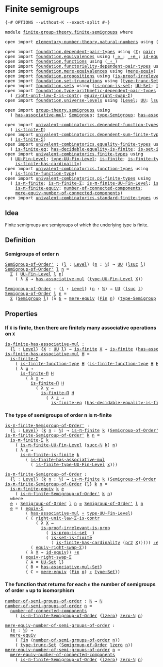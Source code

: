 # Finite semigroups

<pre class="Agda"><a id="30" class="Symbol">{-#</a> <a id="34" class="Keyword">OPTIONS</a> <a id="42" class="Pragma">--without-K</a> <a id="54" class="Pragma">--exact-split</a> <a id="68" class="Symbol">#-}</a>

<a id="73" class="Keyword">module</a> <a id="80" href="finite-group-theory.finite-semigroups.html" class="Module">finite-group-theory.finite-semigroups</a> <a id="118" class="Keyword">where</a>

<a id="125" class="Keyword">open</a> <a id="130" class="Keyword">import</a> <a id="137" href="elementary-number-theory.natural-numbers.html" class="Module">elementary-number-theory.natural-numbers</a> <a id="178" class="Keyword">using</a> <a id="184" class="Symbol">(</a><a id="185" href="elementary-number-theory.natural-numbers.html#1444" class="Datatype">ℕ</a><a id="186" class="Symbol">;</a> <a id="188" href="elementary-number-theory.natural-numbers.html#1478" class="InductiveConstructor">succ-ℕ</a><a id="194" class="Symbol">;</a> <a id="196" href="elementary-number-theory.natural-numbers.html#1465" class="InductiveConstructor">zero-ℕ</a><a id="202" class="Symbol">)</a>

<a id="205" class="Keyword">open</a> <a id="210" class="Keyword">import</a> <a id="217" href="foundation.dependent-pair-types.html" class="Module">foundation.dependent-pair-types</a> <a id="249" class="Keyword">using</a> <a id="255" class="Symbol">(</a><a id="256" href="foundation-core.dependent-pair-types.html#502" class="Record">Σ</a><a id="257" class="Symbol">;</a> <a id="259" href="foundation-core.dependent-pair-types.html#575" class="InductiveConstructor">pair</a><a id="263" class="Symbol">;</a> <a id="265" href="foundation-core.dependent-pair-types.html#592" class="Field">pr1</a><a id="268" class="Symbol">;</a> <a id="270" href="foundation-core.dependent-pair-types.html#604" class="Field">pr2</a><a id="273" class="Symbol">)</a>
<a id="275" class="Keyword">open</a> <a id="280" class="Keyword">import</a> <a id="287" href="foundation.equivalences.html" class="Module">foundation.equivalences</a> <a id="311" class="Keyword">using</a> <a id="317" class="Symbol">(</a><a id="318" href="foundation-core.equivalences.html#1607" class="Function Operator">_≃_</a><a id="321" class="Symbol">;</a> <a id="323" href="foundation-core.equivalences.html#7855" class="Function Operator">_∘e_</a><a id="327" class="Symbol">;</a> <a id="329" href="foundation-core.equivalences.html#2480" class="Function">id-equiv</a><a id="337" class="Symbol">)</a>
<a id="339" class="Keyword">open</a> <a id="344" class="Keyword">import</a> <a id="351" href="foundation.functions.html" class="Module">foundation.functions</a> <a id="372" class="Keyword">using</a> <a id="378" class="Symbol">(</a><a id="379" href="foundation-core.functions.html#407" class="Function Operator">_∘_</a><a id="382" class="Symbol">)</a>
<a id="384" class="Keyword">open</a> <a id="389" class="Keyword">import</a> <a id="396" href="foundation.functoriality-dependent-pair-types.html" class="Module">foundation.functoriality-dependent-pair-types</a> <a id="442" class="Keyword">using</a> <a id="448" class="Symbol">(</a><a id="449" href="foundation-core.functoriality-dependent-pair-types.html#10421" class="Function">equiv-Σ</a><a id="456" class="Symbol">)</a>
<a id="458" class="Keyword">open</a> <a id="463" class="Keyword">import</a> <a id="470" href="foundation.mere-equivalences.html" class="Module">foundation.mere-equivalences</a> <a id="499" class="Keyword">using</a> <a id="505" class="Symbol">(</a><a id="506" href="foundation.mere-equivalences.html#1406" class="Function">mere-equiv</a><a id="516" class="Symbol">)</a>
<a id="518" class="Keyword">open</a> <a id="523" class="Keyword">import</a> <a id="530" href="foundation.propositions.html" class="Module">foundation.propositions</a> <a id="554" class="Keyword">using</a> <a id="560" class="Symbol">(</a><a id="561" href="foundation-core.propositions.html#2978" class="Function">is-proof-irrelevant-is-prop</a><a id="588" class="Symbol">)</a>
<a id="590" class="Keyword">open</a> <a id="595" class="Keyword">import</a> <a id="602" href="foundation.set-truncations.html" class="Module">foundation.set-truncations</a> <a id="629" class="Keyword">using</a> <a id="635" class="Symbol">(</a><a id="636" href="foundation.set-truncations.html#3386" class="Postulate">type-trunc-Set</a><a id="650" class="Symbol">)</a>
<a id="652" class="Keyword">open</a> <a id="657" class="Keyword">import</a> <a id="664" href="foundation.sets.html" class="Module">foundation.sets</a> <a id="680" class="Keyword">using</a> <a id="686" class="Symbol">(</a><a id="687" href="foundation.sets.html#2041" class="Function">is-prop-is-set</a><a id="701" class="Symbol">;</a> <a id="703" href="foundation-core.sets.html#1177" class="Function">UU-Set</a><a id="709" class="Symbol">;</a> <a id="711" href="foundation-core.sets.html#1291" class="Function">type-Set</a><a id="719" class="Symbol">)</a>
<a id="721" class="Keyword">open</a> <a id="726" class="Keyword">import</a> <a id="733" href="foundation.type-arithmetic-dependent-pair-types.html" class="Module">foundation.type-arithmetic-dependent-pair-types</a> <a id="781" class="Keyword">using</a>
  <a id="789" class="Symbol">(</a> <a id="791" href="foundation-core.type-arithmetic-dependent-pair-types.html#4301" class="Function">right-unit-law-Σ-is-contr</a><a id="816" class="Symbol">;</a> <a id="818" href="foundation-core.type-arithmetic-dependent-pair-types.html#11499" class="Function">equiv-right-swap-Σ</a><a id="836" class="Symbol">)</a>
<a id="838" class="Keyword">open</a> <a id="843" class="Keyword">import</a> <a id="850" href="foundation.universe-levels.html" class="Module">foundation.universe-levels</a> <a id="877" class="Keyword">using</a> <a id="883" class="Symbol">(</a><a id="884" href="Agda.Primitive.html#597" class="Postulate">Level</a><a id="889" class="Symbol">;</a> <a id="891" href="foundation-core.universe-levels.html#222" class="Primitive">UU</a><a id="893" class="Symbol">;</a> <a id="895" href="Agda.Primitive.html#780" class="Primitive">lsuc</a><a id="899" class="Symbol">;</a> <a id="901" href="Agda.Primitive.html#764" class="Primitive">lzero</a><a id="906" class="Symbol">)</a>

<a id="909" class="Keyword">open</a> <a id="914" class="Keyword">import</a> <a id="921" href="group-theory.semigroups.html" class="Module">group-theory.semigroups</a> <a id="945" class="Keyword">using</a>
  <a id="953" class="Symbol">(</a> <a id="955" href="group-theory.semigroups.html#465" class="Function">has-associative-mul</a><a id="974" class="Symbol">;</a> <a id="976" href="group-theory.semigroups.html#737" class="Function">Semigroup</a><a id="985" class="Symbol">;</a> <a id="987" href="group-theory.semigroups.html#933" class="Function">type-Semigroup</a><a id="1001" class="Symbol">;</a> <a id="1003" href="group-theory.semigroups.html#611" class="Function">has-associative-mul-Set</a><a id="1026" class="Symbol">)</a>

<a id="1029" class="Keyword">open</a> <a id="1034" class="Keyword">import</a> <a id="1041" href="univalent-combinatorics.dependent-function-types.html" class="Module">univalent-combinatorics.dependent-function-types</a> <a id="1090" class="Keyword">using</a>
  <a id="1098" class="Symbol">(</a> <a id="1100" href="univalent-combinatorics.dependent-function-types.html#2665" class="Function">is-finite-Π</a><a id="1111" class="Symbol">)</a>
<a id="1113" class="Keyword">open</a> <a id="1118" class="Keyword">import</a> <a id="1125" href="univalent-combinatorics.dependent-sum-finite-types.html" class="Module">univalent-combinatorics.dependent-sum-finite-types</a> <a id="1176" class="Keyword">using</a>
  <a id="1184" class="Symbol">(</a> <a id="1186" href="univalent-combinatorics.dependent-sum-finite-types.html#2494" class="Function">is-finite-Σ</a><a id="1197" class="Symbol">)</a>
<a id="1199" class="Keyword">open</a> <a id="1204" class="Keyword">import</a> <a id="1211" href="univalent-combinatorics.equality-finite-types.html" class="Module">univalent-combinatorics.equality-finite-types</a> <a id="1257" class="Keyword">using</a>
  <a id="1265" class="Symbol">(</a> <a id="1267" href="univalent-combinatorics.equality-finite-types.html#3342" class="Function">is-finite-eq</a><a id="1279" class="Symbol">;</a> <a id="1281" href="univalent-combinatorics.equality-finite-types.html#1988" class="Function">has-decidable-equality-is-finite</a><a id="1313" class="Symbol">;</a> <a id="1315" href="univalent-combinatorics.equality-finite-types.html#1629" class="Function">is-set-is-finite</a><a id="1331" class="Symbol">)</a>
<a id="1333" class="Keyword">open</a> <a id="1338" class="Keyword">import</a> <a id="1345" href="univalent-combinatorics.finite-types.html" class="Module">univalent-combinatorics.finite-types</a> <a id="1382" class="Keyword">using</a>
  <a id="1390" class="Symbol">(</a> <a id="1392" href="univalent-combinatorics.finite-types.html#4969" class="Function">UU-Fin-Level</a><a id="1404" class="Symbol">;</a> <a id="1406" href="univalent-combinatorics.finite-types.html#5064" class="Function">type-UU-Fin-Level</a><a id="1423" class="Symbol">;</a> <a id="1425" href="univalent-combinatorics.finite-types.html#4064" class="Function">is-finite</a><a id="1434" class="Symbol">;</a> <a id="1436" href="univalent-combinatorics.finite-types.html#10884" class="Function">is-finite-type-UU-Fin-Level</a><a id="1463" class="Symbol">;</a>
    <a id="1469" href="univalent-combinatorics.finite-types.html#12690" class="Function">is-finite-has-cardinality</a><a id="1494" class="Symbol">)</a>
<a id="1496" class="Keyword">open</a> <a id="1501" class="Keyword">import</a> <a id="1508" href="univalent-combinatorics.function-types.html" class="Module">univalent-combinatorics.function-types</a> <a id="1547" class="Keyword">using</a>
  <a id="1555" class="Symbol">(</a> <a id="1557" href="univalent-combinatorics.function-types.html#1212" class="Function">is-finite-function-type</a><a id="1580" class="Symbol">)</a>
<a id="1582" class="Keyword">open</a> <a id="1587" class="Keyword">import</a> <a id="1594" href="univalent-combinatorics.pi-finite-types.html" class="Module">univalent-combinatorics.pi-finite-types</a> <a id="1634" class="Keyword">using</a>
  <a id="1642" class="Symbol">(</a> <a id="1644" href="univalent-combinatorics.pi-finite-types.html#8676" class="Function">is-π-finite</a><a id="1655" class="Symbol">;</a> <a id="1657" href="univalent-combinatorics.pi-finite-types.html#34744" class="Function">is-π-finite-Σ</a><a id="1670" class="Symbol">;</a> <a id="1672" href="univalent-combinatorics.pi-finite-types.html#15770" class="Function">is-π-finite-UU-Fin-Level</a><a id="1696" class="Symbol">;</a> <a id="1698" href="univalent-combinatorics.pi-finite-types.html#14675" class="Function">is-π-finite-is-finite</a><a id="1719" class="Symbol">;</a>
    <a id="1725" href="univalent-combinatorics.pi-finite-types.html#10882" class="Function">is-π-finite-equiv</a><a id="1742" class="Symbol">;</a> <a id="1744" href="univalent-combinatorics.pi-finite-types.html#7954" class="Function">number-of-connected-components</a><a id="1774" class="Symbol">;</a>
    <a id="1780" href="univalent-combinatorics.pi-finite-types.html#8119" class="Function">mere-equiv-number-of-connected-components</a><a id="1821" class="Symbol">)</a>
<a id="1823" class="Keyword">open</a> <a id="1828" class="Keyword">import</a> <a id="1835" href="univalent-combinatorics.standard-finite-types.html" class="Module">univalent-combinatorics.standard-finite-types</a> <a id="1881" class="Keyword">using</a> <a id="1887" class="Symbol">(</a><a id="1888" href="univalent-combinatorics.standard-finite-types.html#2149" class="Function">Fin</a><a id="1891" class="Symbol">)</a>
</pre>
## Idea

Finite semigroups are semigroups of which the underlying type is finite.

## Definition

### Semigroups of order n

<pre class="Agda"><a id="Semigroup-of-Order&#39;"></a><a id="2031" href="finite-group-theory.finite-semigroups.html#2031" class="Function">Semigroup-of-Order&#39;</a> <a id="2051" class="Symbol">:</a> <a id="2053" class="Symbol">(</a><a id="2054" href="finite-group-theory.finite-semigroups.html#2054" class="Bound">l</a> <a id="2056" class="Symbol">:</a> <a id="2058" href="Agda.Primitive.html#597" class="Postulate">Level</a><a id="2063" class="Symbol">)</a> <a id="2065" class="Symbol">(</a><a id="2066" href="finite-group-theory.finite-semigroups.html#2066" class="Bound">n</a> <a id="2068" class="Symbol">:</a> <a id="2070" href="elementary-number-theory.natural-numbers.html#1444" class="Datatype">ℕ</a><a id="2071" class="Symbol">)</a> <a id="2073" class="Symbol">→</a> <a id="2075" href="foundation-core.universe-levels.html#222" class="Primitive">UU</a> <a id="2078" class="Symbol">(</a><a id="2079" href="Agda.Primitive.html#780" class="Primitive">lsuc</a> <a id="2084" href="finite-group-theory.finite-semigroups.html#2054" class="Bound">l</a><a id="2085" class="Symbol">)</a>
<a id="2087" href="finite-group-theory.finite-semigroups.html#2031" class="Function">Semigroup-of-Order&#39;</a> <a id="2107" href="finite-group-theory.finite-semigroups.html#2107" class="Bound">l</a> <a id="2109" href="finite-group-theory.finite-semigroups.html#2109" class="Bound">n</a> <a id="2111" class="Symbol">=</a>
  <a id="2115" href="foundation-core.dependent-pair-types.html#502" class="Record">Σ</a> <a id="2117" class="Symbol">(</a> <a id="2119" href="univalent-combinatorics.finite-types.html#4969" class="Function">UU-Fin-Level</a> <a id="2132" href="finite-group-theory.finite-semigroups.html#2107" class="Bound">l</a> <a id="2134" href="finite-group-theory.finite-semigroups.html#2109" class="Bound">n</a><a id="2135" class="Symbol">)</a>
    <a id="2141" class="Symbol">(</a> <a id="2143" class="Symbol">λ</a> <a id="2145" href="finite-group-theory.finite-semigroups.html#2145" class="Bound">X</a> <a id="2147" class="Symbol">→</a> <a id="2149" href="group-theory.semigroups.html#465" class="Function">has-associative-mul</a> <a id="2169" class="Symbol">(</a><a id="2170" href="univalent-combinatorics.finite-types.html#5064" class="Function">type-UU-Fin-Level</a> <a id="2188" href="finite-group-theory.finite-semigroups.html#2145" class="Bound">X</a><a id="2189" class="Symbol">))</a>

<a id="Semigroup-of-Order"></a><a id="2193" href="finite-group-theory.finite-semigroups.html#2193" class="Function">Semigroup-of-Order</a> <a id="2212" class="Symbol">:</a> <a id="2214" class="Symbol">(</a><a id="2215" href="finite-group-theory.finite-semigroups.html#2215" class="Bound">l</a> <a id="2217" class="Symbol">:</a> <a id="2219" href="Agda.Primitive.html#597" class="Postulate">Level</a><a id="2224" class="Symbol">)</a> <a id="2226" class="Symbol">(</a><a id="2227" href="finite-group-theory.finite-semigroups.html#2227" class="Bound">n</a> <a id="2229" class="Symbol">:</a> <a id="2231" href="elementary-number-theory.natural-numbers.html#1444" class="Datatype">ℕ</a><a id="2232" class="Symbol">)</a> <a id="2234" class="Symbol">→</a> <a id="2236" href="foundation-core.universe-levels.html#222" class="Primitive">UU</a> <a id="2239" class="Symbol">(</a><a id="2240" href="Agda.Primitive.html#780" class="Primitive">lsuc</a> <a id="2245" href="finite-group-theory.finite-semigroups.html#2215" class="Bound">l</a><a id="2246" class="Symbol">)</a>
<a id="2248" href="finite-group-theory.finite-semigroups.html#2193" class="Function">Semigroup-of-Order</a> <a id="2267" href="finite-group-theory.finite-semigroups.html#2267" class="Bound">l</a> <a id="2269" href="finite-group-theory.finite-semigroups.html#2269" class="Bound">n</a> <a id="2271" class="Symbol">=</a>
  <a id="2275" href="foundation-core.dependent-pair-types.html#502" class="Record">Σ</a> <a id="2277" class="Symbol">(</a><a id="2278" href="group-theory.semigroups.html#737" class="Function">Semigroup</a> <a id="2288" href="finite-group-theory.finite-semigroups.html#2267" class="Bound">l</a><a id="2289" class="Symbol">)</a> <a id="2291" class="Symbol">(λ</a> <a id="2294" href="finite-group-theory.finite-semigroups.html#2294" class="Bound">G</a> <a id="2296" class="Symbol">→</a> <a id="2298" href="foundation.mere-equivalences.html#1406" class="Function">mere-equiv</a> <a id="2309" class="Symbol">(</a><a id="2310" href="univalent-combinatorics.standard-finite-types.html#2149" class="Function">Fin</a> <a id="2314" href="finite-group-theory.finite-semigroups.html#2269" class="Bound">n</a><a id="2315" class="Symbol">)</a> <a id="2317" class="Symbol">(</a><a id="2318" href="group-theory.semigroups.html#933" class="Function">type-Semigroup</a> <a id="2333" href="finite-group-theory.finite-semigroups.html#2294" class="Bound">G</a><a id="2334" class="Symbol">))</a>
</pre>
## Properties

### If `X` is finite, then there are finitely many associative operations on `X`

<pre class="Agda"><a id="is-finite-has-associative-mul"></a><a id="2447" href="finite-group-theory.finite-semigroups.html#2447" class="Function">is-finite-has-associative-mul</a> <a id="2477" class="Symbol">:</a>
  <a id="2481" class="Symbol">{</a><a id="2482" href="finite-group-theory.finite-semigroups.html#2482" class="Bound">l</a> <a id="2484" class="Symbol">:</a> <a id="2486" href="Agda.Primitive.html#597" class="Postulate">Level</a><a id="2491" class="Symbol">}</a> <a id="2493" class="Symbol">{</a><a id="2494" href="finite-group-theory.finite-semigroups.html#2494" class="Bound">X</a> <a id="2496" class="Symbol">:</a> <a id="2498" href="foundation-core.universe-levels.html#222" class="Primitive">UU</a> <a id="2501" href="finite-group-theory.finite-semigroups.html#2482" class="Bound">l</a><a id="2502" class="Symbol">}</a> <a id="2504" class="Symbol">→</a> <a id="2506" href="univalent-combinatorics.finite-types.html#4064" class="Function">is-finite</a> <a id="2516" href="finite-group-theory.finite-semigroups.html#2494" class="Bound">X</a> <a id="2518" class="Symbol">→</a> <a id="2520" href="univalent-combinatorics.finite-types.html#4064" class="Function">is-finite</a> <a id="2530" class="Symbol">(</a><a id="2531" href="group-theory.semigroups.html#465" class="Function">has-associative-mul</a> <a id="2551" href="finite-group-theory.finite-semigroups.html#2494" class="Bound">X</a><a id="2552" class="Symbol">)</a>
<a id="2554" href="finite-group-theory.finite-semigroups.html#2447" class="Function">is-finite-has-associative-mul</a> <a id="2584" href="finite-group-theory.finite-semigroups.html#2584" class="Bound">H</a> <a id="2586" class="Symbol">=</a>
  <a id="2590" href="univalent-combinatorics.dependent-sum-finite-types.html#2494" class="Function">is-finite-Σ</a>
    <a id="2606" class="Symbol">(</a> <a id="2608" href="univalent-combinatorics.function-types.html#1212" class="Function">is-finite-function-type</a> <a id="2632" href="finite-group-theory.finite-semigroups.html#2584" class="Bound">H</a> <a id="2634" class="Symbol">(</a><a id="2635" href="univalent-combinatorics.function-types.html#1212" class="Function">is-finite-function-type</a> <a id="2659" href="finite-group-theory.finite-semigroups.html#2584" class="Bound">H</a> <a id="2661" href="finite-group-theory.finite-semigroups.html#2584" class="Bound">H</a><a id="2662" class="Symbol">))</a>
    <a id="2669" class="Symbol">(</a> <a id="2671" class="Symbol">λ</a> <a id="2673" href="finite-group-theory.finite-semigroups.html#2673" class="Bound">μ</a> <a id="2675" class="Symbol">→</a>
      <a id="2683" href="univalent-combinatorics.dependent-function-types.html#2665" class="Function">is-finite-Π</a> <a id="2695" href="finite-group-theory.finite-semigroups.html#2584" class="Bound">H</a>
        <a id="2705" class="Symbol">(</a> <a id="2707" class="Symbol">λ</a> <a id="2709" href="finite-group-theory.finite-semigroups.html#2709" class="Bound">x</a> <a id="2711" class="Symbol">→</a>
          <a id="2723" href="univalent-combinatorics.dependent-function-types.html#2665" class="Function">is-finite-Π</a> <a id="2735" href="finite-group-theory.finite-semigroups.html#2584" class="Bound">H</a>
            <a id="2749" class="Symbol">(</a> <a id="2751" class="Symbol">λ</a> <a id="2753" href="finite-group-theory.finite-semigroups.html#2753" class="Bound">y</a> <a id="2755" class="Symbol">→</a>
              <a id="2771" href="univalent-combinatorics.dependent-function-types.html#2665" class="Function">is-finite-Π</a> <a id="2783" href="finite-group-theory.finite-semigroups.html#2584" class="Bound">H</a>
                <a id="2801" class="Symbol">(</a> <a id="2803" class="Symbol">λ</a> <a id="2805" href="finite-group-theory.finite-semigroups.html#2805" class="Bound">z</a> <a id="2807" class="Symbol">→</a>
                  <a id="2827" href="univalent-combinatorics.equality-finite-types.html#3342" class="Function">is-finite-eq</a> <a id="2840" class="Symbol">(</a><a id="2841" href="univalent-combinatorics.equality-finite-types.html#1988" class="Function">has-decidable-equality-is-finite</a> <a id="2874" href="finite-group-theory.finite-semigroups.html#2584" class="Bound">H</a><a id="2875" class="Symbol">)))))</a>
</pre>
### The type of semigroups of order n is π-finite

<pre class="Agda"><a id="is-π-finite-Semigroup-of-Order&#39;"></a><a id="2945" href="finite-group-theory.finite-semigroups.html#2945" class="Function">is-π-finite-Semigroup-of-Order&#39;</a> <a id="2977" class="Symbol">:</a>
  <a id="2981" class="Symbol">{</a><a id="2982" href="finite-group-theory.finite-semigroups.html#2982" class="Bound">l</a> <a id="2984" class="Symbol">:</a> <a id="2986" href="Agda.Primitive.html#597" class="Postulate">Level</a><a id="2991" class="Symbol">}</a> <a id="2993" class="Symbol">(</a><a id="2994" href="finite-group-theory.finite-semigroups.html#2994" class="Bound">k</a> <a id="2996" href="finite-group-theory.finite-semigroups.html#2996" class="Bound">n</a> <a id="2998" class="Symbol">:</a> <a id="3000" href="elementary-number-theory.natural-numbers.html#1444" class="Datatype">ℕ</a><a id="3001" class="Symbol">)</a> <a id="3003" class="Symbol">→</a> <a id="3005" href="univalent-combinatorics.pi-finite-types.html#8676" class="Function">is-π-finite</a> <a id="3017" href="finite-group-theory.finite-semigroups.html#2994" class="Bound">k</a> <a id="3019" class="Symbol">(</a><a id="3020" href="finite-group-theory.finite-semigroups.html#2031" class="Function">Semigroup-of-Order&#39;</a> <a id="3040" href="finite-group-theory.finite-semigroups.html#2982" class="Bound">l</a> <a id="3042" href="finite-group-theory.finite-semigroups.html#2996" class="Bound">n</a><a id="3043" class="Symbol">)</a>
<a id="3045" href="finite-group-theory.finite-semigroups.html#2945" class="Function">is-π-finite-Semigroup-of-Order&#39;</a> <a id="3077" href="finite-group-theory.finite-semigroups.html#3077" class="Bound">k</a> <a id="3079" href="finite-group-theory.finite-semigroups.html#3079" class="Bound">n</a> <a id="3081" class="Symbol">=</a>
  <a id="3085" href="univalent-combinatorics.pi-finite-types.html#34744" class="Function">is-π-finite-Σ</a> <a id="3099" href="finite-group-theory.finite-semigroups.html#3077" class="Bound">k</a>
    <a id="3105" class="Symbol">(</a> <a id="3107" href="univalent-combinatorics.pi-finite-types.html#15770" class="Function">is-π-finite-UU-Fin-Level</a> <a id="3132" class="Symbol">(</a><a id="3133" href="elementary-number-theory.natural-numbers.html#1478" class="InductiveConstructor">succ-ℕ</a> <a id="3140" href="finite-group-theory.finite-semigroups.html#3077" class="Bound">k</a><a id="3141" class="Symbol">)</a> <a id="3143" href="finite-group-theory.finite-semigroups.html#3079" class="Bound">n</a><a id="3144" class="Symbol">)</a>
    <a id="3150" class="Symbol">(</a> <a id="3152" class="Symbol">λ</a> <a id="3154" href="finite-group-theory.finite-semigroups.html#3154" class="Bound">x</a> <a id="3156" class="Symbol">→</a>
      <a id="3164" href="univalent-combinatorics.pi-finite-types.html#14675" class="Function">is-π-finite-is-finite</a> <a id="3186" href="finite-group-theory.finite-semigroups.html#3077" class="Bound">k</a>
        <a id="3196" class="Symbol">(</a> <a id="3198" href="finite-group-theory.finite-semigroups.html#2447" class="Function">is-finite-has-associative-mul</a>
          <a id="3238" class="Symbol">(</a> <a id="3240" href="univalent-combinatorics.finite-types.html#10884" class="Function">is-finite-type-UU-Fin-Level</a> <a id="3268" href="finite-group-theory.finite-semigroups.html#3154" class="Bound">x</a><a id="3269" class="Symbol">)))</a>

<a id="is-π-finite-Semigroup-of-Order"></a><a id="3274" href="finite-group-theory.finite-semigroups.html#3274" class="Function">is-π-finite-Semigroup-of-Order</a> <a id="3305" class="Symbol">:</a>
  <a id="3309" class="Symbol">{</a><a id="3310" href="finite-group-theory.finite-semigroups.html#3310" class="Bound">l</a> <a id="3312" class="Symbol">:</a> <a id="3314" href="Agda.Primitive.html#597" class="Postulate">Level</a><a id="3319" class="Symbol">}</a> <a id="3321" class="Symbol">(</a><a id="3322" href="finite-group-theory.finite-semigroups.html#3322" class="Bound">k</a> <a id="3324" href="finite-group-theory.finite-semigroups.html#3324" class="Bound">n</a> <a id="3326" class="Symbol">:</a> <a id="3328" href="elementary-number-theory.natural-numbers.html#1444" class="Datatype">ℕ</a><a id="3329" class="Symbol">)</a> <a id="3331" class="Symbol">→</a> <a id="3333" href="univalent-combinatorics.pi-finite-types.html#8676" class="Function">is-π-finite</a> <a id="3345" href="finite-group-theory.finite-semigroups.html#3322" class="Bound">k</a> <a id="3347" class="Symbol">(</a><a id="3348" href="finite-group-theory.finite-semigroups.html#2193" class="Function">Semigroup-of-Order</a> <a id="3367" href="finite-group-theory.finite-semigroups.html#3310" class="Bound">l</a> <a id="3369" href="finite-group-theory.finite-semigroups.html#3324" class="Bound">n</a><a id="3370" class="Symbol">)</a>
<a id="3372" href="finite-group-theory.finite-semigroups.html#3274" class="Function">is-π-finite-Semigroup-of-Order</a> <a id="3403" class="Symbol">{</a><a id="3404" href="finite-group-theory.finite-semigroups.html#3404" class="Bound">l</a><a id="3405" class="Symbol">}</a> <a id="3407" href="finite-group-theory.finite-semigroups.html#3407" class="Bound">k</a> <a id="3409" href="finite-group-theory.finite-semigroups.html#3409" class="Bound">n</a> <a id="3411" class="Symbol">=</a>
  <a id="3415" href="univalent-combinatorics.pi-finite-types.html#10882" class="Function">is-π-finite-equiv</a> <a id="3433" href="finite-group-theory.finite-semigroups.html#3407" class="Bound">k</a> <a id="3435" href="finite-group-theory.finite-semigroups.html#3490" class="Function">e</a>
    <a id="3441" class="Symbol">(</a> <a id="3443" href="finite-group-theory.finite-semigroups.html#2945" class="Function">is-π-finite-Semigroup-of-Order&#39;</a> <a id="3475" href="finite-group-theory.finite-semigroups.html#3407" class="Bound">k</a> <a id="3477" href="finite-group-theory.finite-semigroups.html#3409" class="Bound">n</a><a id="3478" class="Symbol">)</a>
  <a id="3482" class="Keyword">where</a>
  <a id="3490" href="finite-group-theory.finite-semigroups.html#3490" class="Function">e</a> <a id="3492" class="Symbol">:</a> <a id="3494" href="finite-group-theory.finite-semigroups.html#2193" class="Function">Semigroup-of-Order</a> <a id="3513" href="finite-group-theory.finite-semigroups.html#3404" class="Bound">l</a> <a id="3515" href="finite-group-theory.finite-semigroups.html#3409" class="Bound">n</a> <a id="3517" href="foundation-core.equivalences.html#1607" class="Function Operator">≃</a> <a id="3519" href="finite-group-theory.finite-semigroups.html#2031" class="Function">Semigroup-of-Order&#39;</a> <a id="3539" href="finite-group-theory.finite-semigroups.html#3404" class="Bound">l</a> <a id="3541" href="finite-group-theory.finite-semigroups.html#3409" class="Bound">n</a>
  <a id="3545" href="finite-group-theory.finite-semigroups.html#3490" class="Function">e</a> <a id="3547" class="Symbol">=</a> <a id="3549" class="Symbol">(</a> <a id="3551" href="foundation-core.functoriality-dependent-pair-types.html#10421" class="Function">equiv-Σ</a>
        <a id="3567" class="Symbol">(</a> <a id="3569" href="group-theory.semigroups.html#465" class="Function">has-associative-mul</a> <a id="3589" href="foundation-core.functions.html#407" class="Function Operator">∘</a> <a id="3591" href="univalent-combinatorics.finite-types.html#5064" class="Function">type-UU-Fin-Level</a><a id="3608" class="Symbol">)</a>
        <a id="3618" class="Symbol">(</a> <a id="3620" class="Symbol">(</a> <a id="3622" href="foundation-core.type-arithmetic-dependent-pair-types.html#4301" class="Function">right-unit-law-Σ-is-contr</a>
            <a id="3660" class="Symbol">(</a> <a id="3662" class="Symbol">λ</a> <a id="3664" href="finite-group-theory.finite-semigroups.html#3664" class="Bound">X</a> <a id="3666" class="Symbol">→</a>
              <a id="3682" href="foundation-core.propositions.html#2978" class="Function">is-proof-irrelevant-is-prop</a>
                <a id="3726" class="Symbol">(</a> <a id="3728" href="foundation.sets.html#2041" class="Function">is-prop-is-set</a> <a id="3743" class="Symbol">_)</a>
                <a id="3762" class="Symbol">(</a> <a id="3764" href="univalent-combinatorics.equality-finite-types.html#1629" class="Function">is-set-is-finite</a>
                  <a id="3799" class="Symbol">(</a> <a id="3801" href="univalent-combinatorics.finite-types.html#12690" class="Function">is-finite-has-cardinality</a> <a id="3827" class="Symbol">(</a><a id="3828" href="foundation-core.dependent-pair-types.html#604" class="Field">pr2</a> <a id="3832" href="finite-group-theory.finite-semigroups.html#3664" class="Bound">X</a><a id="3833" class="Symbol">)))))</a> <a id="3839" href="foundation-core.equivalences.html#7855" class="Function Operator">∘e</a>
          <a id="3852" class="Symbol">(</a> <a id="3854" href="foundation-core.type-arithmetic-dependent-pair-types.html#11499" class="Function">equiv-right-swap-Σ</a><a id="3872" class="Symbol">))</a>
        <a id="3883" class="Symbol">(</a> <a id="3885" class="Symbol">λ</a> <a id="3887" href="finite-group-theory.finite-semigroups.html#3887" class="Bound">X</a> <a id="3889" class="Symbol">→</a> <a id="3891" href="foundation-core.equivalences.html#2480" class="Function">id-equiv</a><a id="3899" class="Symbol">))</a> <a id="3902" href="foundation-core.equivalences.html#7855" class="Function Operator">∘e</a>
      <a id="3911" class="Symbol">(</a> <a id="3913" href="foundation-core.type-arithmetic-dependent-pair-types.html#11499" class="Function">equiv-right-swap-Σ</a>
        <a id="3940" class="Symbol">{</a> <a id="3942" class="Argument">A</a> <a id="3944" class="Symbol">=</a> <a id="3946" href="foundation-core.sets.html#1177" class="Function">UU-Set</a> <a id="3953" href="finite-group-theory.finite-semigroups.html#3404" class="Bound">l</a><a id="3954" class="Symbol">}</a>
        <a id="3964" class="Symbol">{</a> <a id="3966" class="Argument">B</a> <a id="3968" class="Symbol">=</a> <a id="3970" href="group-theory.semigroups.html#611" class="Function">has-associative-mul-Set</a><a id="3993" class="Symbol">}</a>
        <a id="4003" class="Symbol">{</a> <a id="4005" class="Argument">C</a> <a id="4007" class="Symbol">=</a> <a id="4009" href="foundation.mere-equivalences.html#1406" class="Function">mere-equiv</a> <a id="4020" class="Symbol">(</a><a id="4021" href="univalent-combinatorics.standard-finite-types.html#2149" class="Function">Fin</a> <a id="4025" href="finite-group-theory.finite-semigroups.html#3409" class="Bound">n</a><a id="4026" class="Symbol">)</a> <a id="4028" href="foundation-core.functions.html#407" class="Function Operator">∘</a> <a id="4030" href="foundation-core.sets.html#1291" class="Function">type-Set</a><a id="4038" class="Symbol">})</a>
</pre>
### The function that returns for each `n` the number of semigroups of order `n` up to isomorphism

<pre class="Agda"><a id="number-of-semi-groups-of-order"></a><a id="4154" href="finite-group-theory.finite-semigroups.html#4154" class="Function">number-of-semi-groups-of-order</a> <a id="4185" class="Symbol">:</a> <a id="4187" href="elementary-number-theory.natural-numbers.html#1444" class="Datatype">ℕ</a> <a id="4189" class="Symbol">→</a> <a id="4191" href="elementary-number-theory.natural-numbers.html#1444" class="Datatype">ℕ</a>
<a id="4193" href="finite-group-theory.finite-semigroups.html#4154" class="Function">number-of-semi-groups-of-order</a> <a id="4224" href="finite-group-theory.finite-semigroups.html#4224" class="Bound">n</a> <a id="4226" class="Symbol">=</a>
  <a id="4230" href="univalent-combinatorics.pi-finite-types.html#7954" class="Function">number-of-connected-components</a>
    <a id="4265" class="Symbol">(</a> <a id="4267" href="finite-group-theory.finite-semigroups.html#3274" class="Function">is-π-finite-Semigroup-of-Order</a> <a id="4298" class="Symbol">{</a><a id="4299" href="Agda.Primitive.html#764" class="Primitive">lzero</a><a id="4304" class="Symbol">}</a> <a id="4306" href="elementary-number-theory.natural-numbers.html#1465" class="InductiveConstructor">zero-ℕ</a> <a id="4313" href="finite-group-theory.finite-semigroups.html#4224" class="Bound">n</a><a id="4314" class="Symbol">)</a>

<a id="mere-equiv-number-of-semi-groups-of-order"></a><a id="4317" href="finite-group-theory.finite-semigroups.html#4317" class="Function">mere-equiv-number-of-semi-groups-of-order</a> <a id="4359" class="Symbol">:</a>
  <a id="4363" class="Symbol">(</a><a id="4364" href="finite-group-theory.finite-semigroups.html#4364" class="Bound">n</a> <a id="4366" class="Symbol">:</a> <a id="4368" href="elementary-number-theory.natural-numbers.html#1444" class="Datatype">ℕ</a><a id="4369" class="Symbol">)</a> <a id="4371" class="Symbol">→</a>
  <a id="4375" href="foundation.mere-equivalences.html#1406" class="Function">mere-equiv</a>
    <a id="4390" class="Symbol">(</a> <a id="4392" href="univalent-combinatorics.standard-finite-types.html#2149" class="Function">Fin</a> <a id="4396" class="Symbol">(</a><a id="4397" href="finite-group-theory.finite-semigroups.html#4154" class="Function">number-of-semi-groups-of-order</a> <a id="4428" href="finite-group-theory.finite-semigroups.html#4364" class="Bound">n</a><a id="4429" class="Symbol">))</a>
    <a id="4436" class="Symbol">(</a> <a id="4438" href="foundation.set-truncations.html#3386" class="Postulate">type-trunc-Set</a> <a id="4453" class="Symbol">(</a><a id="4454" href="finite-group-theory.finite-semigroups.html#2193" class="Function">Semigroup-of-Order</a> <a id="4473" href="Agda.Primitive.html#764" class="Primitive">lzero</a> <a id="4479" href="finite-group-theory.finite-semigroups.html#4364" class="Bound">n</a><a id="4480" class="Symbol">))</a>
<a id="4483" href="finite-group-theory.finite-semigroups.html#4317" class="Function">mere-equiv-number-of-semi-groups-of-order</a> <a id="4525" href="finite-group-theory.finite-semigroups.html#4525" class="Bound">n</a> <a id="4527" class="Symbol">=</a>
  <a id="4531" href="univalent-combinatorics.pi-finite-types.html#8119" class="Function">mere-equiv-number-of-connected-components</a>
    <a id="4577" class="Symbol">(</a> <a id="4579" href="finite-group-theory.finite-semigroups.html#3274" class="Function">is-π-finite-Semigroup-of-Order</a> <a id="4610" class="Symbol">{</a><a id="4611" href="Agda.Primitive.html#764" class="Primitive">lzero</a><a id="4616" class="Symbol">}</a> <a id="4618" href="elementary-number-theory.natural-numbers.html#1465" class="InductiveConstructor">zero-ℕ</a> <a id="4625" href="finite-group-theory.finite-semigroups.html#4525" class="Bound">n</a><a id="4626" class="Symbol">)</a>
</pre>